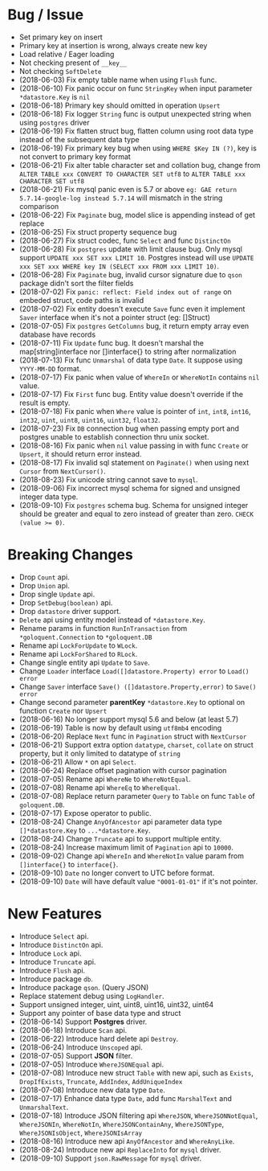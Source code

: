 # Bug / Issue

- Set primary key on insert
- Primary key at insertion is wrong, always create new key
- Load relative / Eager loading
- Not checking present of `__key__`
- Not checking `SoftDelete`
- (2018-06-03) Fix empty table name when using `Flush` func.
- (2018-06-10) Fix panic occur on func `StringKey` when input parameter `*datastore.Key` is `nil`
- (2018-06-18) Primary key should omitted in operation `Upsert`
- (2018-06-18) Fix logger `String` func is output unexpected string when using `postgres` driver
- (2018-06-19) Fix flatten struct bug, flatten column using root data type instead of the subsequent data type
- (2018-06-19) Fix primary key bug when using `WHERE $Key IN (?)`, key is not convert to primary key format
- (2018-06-21) Fix alter table character set and collation bug, change from `ALTER TABLE xxx CONVERT TO CHARACTER SET utf8` to `ALTER TABLE xxx CHARACTER SET utf8`
- (2018-06-21) Fix mysql panic even is 5.7 or above `eg: GAE return 5.7.14-google-log instead 5.7.14` will mismatch in the string comparison
- (2018-06-22) Fix `Paginate` bug, model slice is appending instead of get replace
- (2018-06-25) Fix struct property sequence bug
- (2018-06-27) Fix struct codec, func `Select` and func `DistinctOn`
- (2018-06-28) Fix `postgres` update with limit clause bug. Only mysql support `UPDATE xxx SET xxx LIMIT 10`. Postgres instead will use `UPDATE xxx SET xxx WHERE key IN (SELECT xxx FROM xxx LIMIT 10)`.
- (2018-06-28) Fix `Paginate` bug, invalid cursor signature due to `qson` package didn't sort the filter fields
- (2018-07-02) Fix `panic: reflect: Field index out of range` on embeded struct, code paths is invalid
- (2018-07-02) Fix entity doesn't execute `Save` func even it implement `Saver` interface when it's not a pointer struct (eg: []Struct)
- (2018-07-05) Fix `postgres` `GetColumns` bug, it return empty array even database have records
- (2018-07-11) Fix `Update` func bug. It doesn't marshal the map[string]interface nor []interface{} to string after normalization
- (2018-07-13) Fix func `Unmarshal` of data type `Date`. It suppose using `YYYY-MM-DD` format.
- (2018-07-17) Fix panic when value of `WhereIn` or `WhereNotIn` contains `nil` value.
- (2018-07-17) Fix `First` func bug. Entity value doesn't override if the result is empty.
- (2018-07-18) Fix panic when `Where` value is pointer of `int`, `int8`, `int16`, `int32`, `uint`, `uint8`, `uint16`, `uint32`, `float32`.
- (2018-07-23) Fix `DB` connection bug when passing empty port and postgres unable to establish connection thru unix socket.
- (2018-08-16) Fix panic when `nil` value passing in with func `Create` or `Upsert`, it should return error instead.
- (2018-08-17) Fix invalid sql statement on `Paginate()` when using next `Cursor` from `NextCursor()`.
- (2018-08-23) Fix unicode string cannot save to `mysql`.
- (2018-09-06) Fix incorrect mysql schema for signed and unsigned integer data type.
  <!-- - (2018-09-10) Fix `Upsert` bug. Primary key should omitted. -->
- (2018-09-10) Fix `postgres` schema bug. Schema for unsigned integer should be greater and equal to zero instead of greater than zero. `CHECK (value >= 0)`.

# Breaking Changes

- Drop `Count` api.
- Drop `Union` api.
- Drop single `Update` api.
- Drop `SetDebug(boolean)` api.
- Drop `datastore` driver support.
- `Delete` api using entity model instead of `*datastore.Key`.
- Rename params in function `RunInTransaction` from `*goloquent.Connection` to `*goloquent.DB`
- Rename api `LockForUpdate` to `WLock`.
- Rename api `LockForShared` to `RLock`.
- Change single entity api `Update` to `Save`.
- Change `Loader` interface `Load([]datastore.Property) error` to `Load() error`
- Change `Saver` interface `Save() ([]datastore.Property,error)` to `Save() error`
- Change second parameter **parentKey** `*datastore.Key` to optional on function `Create` nor `Upsert`
- (2018-06-16) No longer support mysql 5.6 and below (at least 5.7)
- (2018-06-19) Table is now by default using `utf8mb4` encoding
- (2018-06-20) Replace `Next` func in `Pagination` struct with `NextCursor`
- (2018-06-21) Support extra option `datatype`, `charset`, `collate` on struct property, but it only limited to datatype of `string`
- (2018-06-21) Allow `*` on api `Select`.
- (2018-06-24) Replace offset pagination with cursor pagination
- (2018-07-05) Rename api `WhereNe` to `WhereNotEqual`.
- (2018-07-08) Rename api `WhereEq` to `WhereEqual`.
- (2018-07-08) Replace return parameter `Query` to `Table` on func `Table` of `goloquent.DB`.
- (2018-07-17) Expose operator to public.
- (2018-08-24) Change `AnyOfAncestor` api parameter data type `[]*datastore.Key` to `...*datastore.Key`.
- (2018-08-24) Change `Truncate` api to support multiple entity.
- (2018-08-24) Increase maximum limit of `Pagination` api to `10000`.
- (2018-09-02) Change api `WhereIn` and `WhereNotIn` value param from `[]interface{}` to `interface{}`.
- (2018-09-10) `Date` no longer convert to UTC before format.
- (2018-09-10) `Date` will have default value `"0001-01-01"` if it's not pointer.

# New Features

- Introduce `Select` api.
- Introduce `DistinctOn` api.
- Introduce `Lock` api.
- Introduce `Truncate` api.
- Introduce `Flush` api.
- Introduce package `db`.
- Introduce package `qson`. (Query JSON)
- Replace statement debug using `LogHandler`.
- Support unsigned integer, uint, uint8, uint16, uint32, uint64
- Support any pointer of base data type and struct
- (2018-06-14) Support **Postgres** driver.
- (2018-06-18) Introduce `Scan` api.
- (2018-06-22) Introduce hard delete api `Destroy`.
- (2018-06-24) Introduce `Unscoped` api.
- (2018-07-05) Support **JSON** filter.
- (2018-07-05) Introduce `WhereJSONEqual` api.
- (2018-07-08) Introduce new struct `Table` with new api, such as `Exists`, `DropIfExists`, `Truncate`, `AddIndex`, `AddUniqueIndex`
- (2018-07-08) Introduce new data type `Date`.
- (2018-07-17) Enhance data type `Date`, add func `MarshalText` and `UnmarshalText`.
- (2018-07-18) Introduce JSON filtering api `WhereJSON`, `WhereJSONNotEqual`, `WhereJSONIn`, `WhereNotIn`, `WhereJSONContainAny`, `WhereJSONType`, `WhereJSONIsObject`, `WhereJSONIsArray`
- (2018-08-16) Introduce new api `AnyOfAncestor` and `WhereAnyLike`.
- (2018-08-24) Introduce new api `ReplaceInto` for `mysql` driver.
- (2018-09-10) Support `json.RawMessage` for `mysql` driver.
  <!-- - (2018-09-10) Enable `ReplaceInto` api for `postgres` driver. -->
